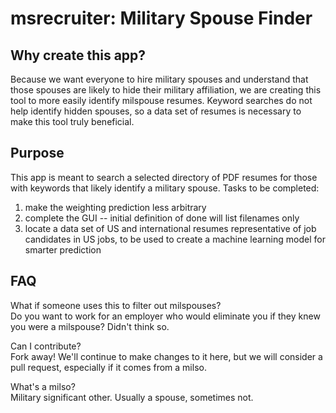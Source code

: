 # msrecruiter: Military Spouse Finder

## Why create this app?
Because we want everyone to hire military spouses and understand that those spouses are likely to hide their military affiliation, we are creating this tool to more easily
identify milspouse resumes. Keyword searches do not help identify hidden spouses, so a data set of resumes is necessary to make this tool truly beneficial.

## Purpose
This app is meant to search a selected directory of PDF resumes for those with keywords that likely identify a military spouse. Tasks to be completed:
1. make the weighting prediction less arbitrary
2. complete the GUI -- initial definition of done will list filenames only
3. locate a data set of US and international resumes representative of job candidates in US jobs, to be used to create a machine learning model for smarter prediction

## FAQ
What if someone uses this to filter out milspouses?  
Do you want to work for an employer who would eliminate you if they knew you were a milspouse? Didn't think so.

Can I contribute?  
Fork away! We'll continue to make changes to it here, but we will consider a pull request, especially if it comes from a milso.

What's a milso?  
Military significant other. Usually a spouse, sometimes not.
